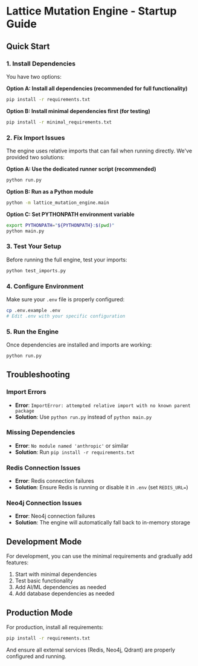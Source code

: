 # Lattice Mutation Engine - Startup Guide

## Quick Start

### 1. Install Dependencies

You have two options:

**Option A: Install all dependencies (recommended for full functionality)**
```bash
pip install -r requirements.txt
```

**Option B: Install minimal dependencies first (for testing)**
```bash
pip install -r minimal_requirements.txt
```

### 2. Fix Import Issues

The engine uses relative imports that can fail when running directly. We've provided two solutions:

**Option A: Use the dedicated runner script (recommended)**
```bash
python run.py
```

**Option B: Run as a Python module**
```bash
python -m lattice_mutation_engine.main
```

**Option C: Set PYTHONPATH environment variable**
```bash
export PYTHONPATH="${PYTHONPATH}:$(pwd)"
python main.py
```

### 3. Test Your Setup

Before running the full engine, test your imports:
```bash
python test_imports.py
```

### 4. Configure Environment

Make sure your `.env` file is properly configured:
```bash
cp .env.example .env
# Edit .env with your specific configuration
```

### 5. Run the Engine

Once dependencies are installed and imports are working:
```bash
python run.py
```

## Troubleshooting

### Import Errors
- **Error**: `ImportError: attempted relative import with no known parent package`
- **Solution**: Use `python run.py` instead of `python main.py`

### Missing Dependencies
- **Error**: `No module named 'anthropic'` or similar
- **Solution**: Run `pip install -r requirements.txt`

### Redis Connection Issues
- **Error**: Redis connection failures
- **Solution**: Ensure Redis is running or disable it in `.env` (set `REDIS_URL=`)

### Neo4j Connection Issues
- **Error**: Neo4j connection failures
- **Solution**: The engine will automatically fall back to in-memory storage

## Development Mode

For development, you can use the minimal requirements and gradually add features:

1. Start with minimal dependencies
2. Test basic functionality
3. Add AI/ML dependencies as needed
4. Add database dependencies as needed

## Production Mode

For production, install all requirements:
```bash
pip install -r requirements.txt
```

And ensure all external services (Redis, Neo4j, Qdrant) are properly configured and running.